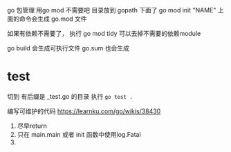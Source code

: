 go 包管理 
用go mod 不需要吧 目录放到 gopath 下面了
go mod init "NAME" 
上面的命令会生成 go.mod 文件  

如果有依赖不需要了， 执行 go mod tidy 可以去掉不需要的依赖module

go build  会生成可执行文件  go.sum 也会生成
# test

切到 有后缀是 _test.go 的目录 执行 
`go test .`


编写可维护的代码
https://learnku.com/go/wikis/38430

1. 尽早return
2. 只在 main.main 或者 init 函数中使用log.Fatal
3. 
